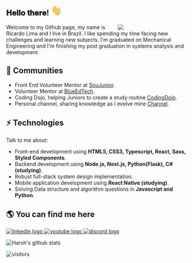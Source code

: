 <h2> 𝐇𝐞𝐥𝐥𝐨 𝐭𝐡𝐞𝐫𝐞! <img src="https://raw.githubusercontent.com/ABSphreak/ABSphreak/master/gifs/Hi.gif" width="30px"></h2>

<img align='right' src='https://user-images.githubusercontent.com/5713670/87202985-820dcb80-c2b6-11ea-9f56-7ec461c497c3.gif' width='200"'>

Welcome to my Github page, my name is Ricardo Lima and I live in Brazil. I like spending my time facing new challenges and learning new subjects. I'm graduated on Mechanical Engineering and I'm finishing my post graduation in systems analysis and development.

## 👯 Communities
* Front End Volunteer Mentor at [SouJunior](https://github.com/SouJunior).
* Volunteer Mentor at [BlueEdTech](https://blueedtech.com.br/).
* Coding Dojo, helping Juniors to create a study routine [CodingDojo](https://www.youtube.com/@codingdojo8434).
* Personal channel, sharing knowledge as I evolve mine [Channel](https://www.youtube.com/@ricardopereira8564).

## ⚡ Technologies
Talk to me about:
- Front-end development using **HTML5, CSS3, Typescript, React, Sass, Styled Components**.
- Backend development using **Node.js, Nest.js, Python(Flask), C#(studying)**.
- Robust full-stack system design implementation.
- Mobile application development using **React Native (studying)**.
- Solving Data structure and algorithm questions in **Javascript and Python**.

## 🌎 You can find me here

<div align="left">
  <a href="https://www.linkedin.com/in/ricardo-pereira-lima" target="_blank">
    <img src="https://raw.githubusercontent.com/maurodesouza/profile-readme-generator/master/src/assets/icons/social/linkedin/default.svg" width="52" height="40" alt="linkedin logo"  />
  </a>
  <a href="https://www.youtube.com/channel/UCk_4NkFc5jj5qCoxAskRahg" target="_blank">
    <img src="https://raw.githubusercontent.com/maurodesouza/profile-readme-generator/master/src/assets/icons/social/youtube/default.svg" width="52" height="40" alt="youtube logo"  />
  </a>
  <a href="https://discord.gg/cVe6eFAUdS" target="_blank">
    <img src="https://raw.githubusercontent.com/maurodesouza/profile-readme-generator/master/src/assets/icons/social/discord/default.svg" width="52" height="40" alt="discord logo"  />
  </a>
</div>


![Harsh's github stats](https://github-readme-stats.vercel.app/api?username=limaricardo&hide=["issues"]&show_icons=true)

![visitors](https://visitor-badge.glitch.me/badge?page_id=limaricardo.limaricardo)

